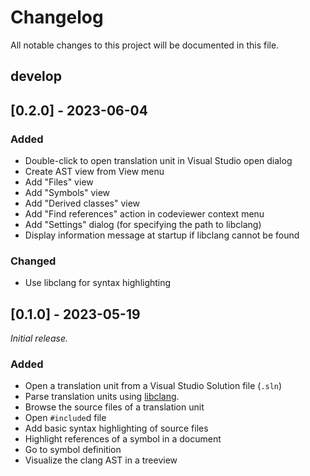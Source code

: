 # Changelog

All notable changes to this project will be documented in this file.

## develop

## [0.2.0] - 2023-06-04

### Added 

- Double-click to open translation unit in Visual Studio open dialog
- Create AST view from View menu
- Add "Files" view
- Add "Symbols" view
- Add "Derived classes" view
- Add "Find references" action in codeviewer context menu
- Add "Settings" dialog (for specifying the path to libclang)
- Display information message at startup if libclang cannot be found

### Changed

- Use libclang for syntax highlighting

## [0.1.0] - 2023-05-19

_Initial release._

### Added 

- Open a translation unit from a Visual Studio Solution file (`.sln`)
- Parse translation units using [libclang](https://clang.llvm.org/doxygen/group__CINDEX.html).
- Browse the source files of a translation unit
- Open `#include`d file
- Add basic syntax highlighting of source files
- Highlight references of a symbol in a document
- Go to symbol definition
- Visualize the clang AST in a treeview
